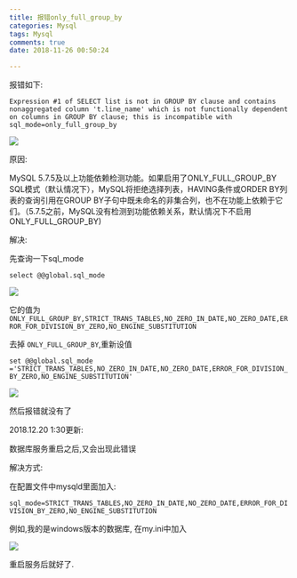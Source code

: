 ```yaml
---
title: 报错only_full_group_by
categories: Mysql
tags: Mysql
comments: true
date: 2018-11-26 00:50:24

---
```


报错如下:

`Expression #1 of SELECT list is not in GROUP BY clause and contains nonaggregated column 't.line_name' which is not functionally dependent on columns in GROUP BY clause; this is incompatible with sql_mode=only_full_group_by`

<!-- more -->

![](https://javabasics-1257838768.cos.ap-beijing.myqcloud.com/Mysql/%E6%8A%A5%E9%94%99only-full-group-by/%E6%8A%A5%E9%94%99.png)



原因:

MySQL 5.7.5及以上功能依赖检测功能。如果启用了ONLY_FULL_GROUP_BY SQL模式（默认情况下），MySQL将拒绝选择列表，HAVING条件或ORDER BY列表的查询引用在GROUP BY子句中既未命名的非集合列，也不在功能上依赖于它们。（5.7.5之前，MySQL没有检测到功能依赖关系，默认情况下不启用ONLY_FULL_GROUP_BY)



解决:

先查询一下sql_mode

`select @@global.sql_mode`

![](https://javabasics-1257838768.cos.ap-beijing.myqcloud.com/Mysql/%E6%8A%A5%E9%94%99only-full-group-by/select.png)

它的值为 `ONLY_FULL_GROUP_BY,STRICT_TRANS_TABLES,NO_ZERO_IN_DATE,NO_ZERO_DATE,ERROR_FOR_DIVISION_BY_ZERO,NO_ENGINE_SUBSTITUTION`



去掉 `ONLY_FULL_GROUP_BY`,重新设值

`set @@global.sql_mode 
='STRICT_TRANS_TABLES,NO_ZERO_IN_DATE,NO_ZERO_DATE,ERROR_FOR_DIVISION_BY_ZERO,NO_ENGINE_SUBSTITUTION'`



![](https://javabasics-1257838768.cos.ap-beijing.myqcloud.com/Mysql/%E6%8A%A5%E9%94%99only-full-group-by/ok.png)

然后报错就没有了



2018.12.20 1:30更新:

数据库服务重启之后,又会出现此错误

解决方式:

在配置文件中mysqld里面加入:

`sql_mode=STRICT_TRANS_TABLES,NO_ZERO_IN_DATE,NO_ZERO_DATE,ERROR_FOR_DIVISION_BY_ZERO,NO_ENGINE_SUBSTITUTION`

例如,我的是windows版本的数据库, 在my.ini中加入

![](https://javabasics-1257838768.cos.ap-beijing.myqcloud.com/Mysql/%E6%8A%A5%E9%94%99only-full-group-by/sqlMode%E9%85%8D%E7%BD%AE.png)

重启服务后就好了.